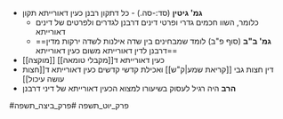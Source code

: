 * **גמ' גיטין** (סד:-סה.) - כל דתקון רבנן כעין דאורייתא תקון
	* כלומר, השוו חכמים גדרי ופרטי דינים דרבנן לגדרים ולפרטים של דינים דאורייתא
	* ==**גמ' ב"ב** (סוף פ"ב) לומד שמבחינים בין שדה אילנות לשדה ירקות מדין דרבנן לדין דאורייתא משום כעין דאורייתא==
* [[מוקצה]] כעין דאורייתא ד[[מקבלי טומאה]]
* דין חצות גבי [[קריאת שמע|ק"ש]] ואכילת קדשי קדשים כעין דאורייתא ד[[חצות עושה עיכול]]
* **הרב** היה רגיל לעסוק בשיעורו למצוא הכעין דאורייתא של דיני דרבנן

#פרק_יוט_תשפה #פרק_ביצה_תשפה 